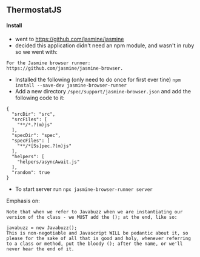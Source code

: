## ThermostatJS

#### Install

- went to https://github.com/jasmine/jasmine
- decided this application didn't need an npm module, and wasn't in ruby so we went with:

```
For the Jasmine browser runner:
https://github.com/jasmine/jasmine-browser.
```

- Installed the following (only need to do once for first ever tine) `npm install --save-dev jasmine-browser-runner`
- Add a new directory `/spec/support/jasmine-browser.json` and add the following code to it:

```
{
  "srcDir": "src",
  "srcFiles": [
    "**/*.?(m)js"
  ],
  "specDir": "spec",
  "specFiles": [
    "**/*[Ss]pec.?(m)js"
  ],
  "helpers": [
    "helpers/asyncAwait.js"
  ],
  "random": true
}
```

- To start server run `npx jasmine-browser-runner server`

Emphasis on:

```
Note that when we refer to Javabuzz when we are instantiating our version of the class - we MUST add the (); at the end, like so:

javabuzz = new Javabuzz();
This is non-negotiable and Javascript WILL be pedantic about it, so please for the sake of all that is good and holy, whenever referring to a class or method, put the bloody (); after the name, or we'll never hear the end of it.
```
